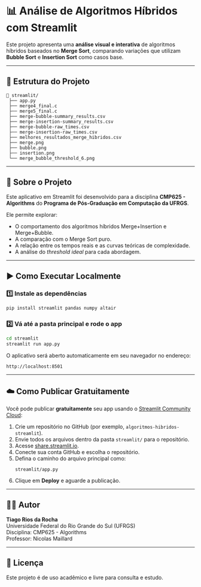 # 📊 Análise de Algoritmos Híbridos com Streamlit

Este projeto apresenta uma **análise visual e interativa** de algoritmos híbridos baseados no **Merge Sort**, comparando variações que utilizam **Bubble Sort** e **Insertion Sort** como casos base.

---

## 🚀 Estrutura do Projeto

```
📁 streamlit/
 ├── app.py
 ├── merge4_final.c
 ├── merge5_final.c
 ├── merge-bubble-summary_results.csv
 ├── merge-insertion-summary_results.csv
 ├── merge-bubble-raw_times.csv
 ├── merge-insertion-raw_times.csv
 ├── melhores_resultados_merge_hibridos.csv
 ├── merge.png
 ├── bubble.png
 ├── insertion.png
 └── merge_bubble_threshold_6.png
```

---

## 🧠 Sobre o Projeto

Este aplicativo em Streamlit foi desenvolvido para a disciplina **CMP625 - Algorithms** do **Programa de Pós-Graduação em Computação da UFRGS**.

Ele permite explorar:

- O comportamento dos algoritmos híbridos Merge+Insertion e Merge+Bubble.
- A comparação com o Merge Sort puro.
- A relação entre os tempos reais e as curvas teóricas de complexidade.
- A análise do *threshold ideal* para cada abordagem.

---

## ▶️ Como Executar Localmente

### 1️⃣ Instale as dependências
```bash
pip install streamlit pandas numpy altair
```

### 2️⃣ Vá até a pasta principal e rode o app
```bash
cd streamlit
streamlit run app.py
```

O aplicativo será aberto automaticamente em seu navegador no endereço:
```
http://localhost:8501
```

---

## ☁️ Como Publicar Gratuitamente

Você pode publicar **gratuitamente** seu app usando o [Streamlit Community Cloud](https://share.streamlit.io):

1. Crie um repositório no GitHub (por exemplo, `algoritmos-hibridos-streamlit`).
2. Envie todos os arquivos dentro da pasta `streamlit/` para o repositório.
3. Acesse [share.streamlit.io](https://share.streamlit.io).
4. Conecte sua conta GitHub e escolha o repositório.
5. Defina o caminho do arquivo principal como:
   ```
   streamlit/app.py
   ```
6. Clique em **Deploy** e aguarde a publicação.

---

## 👨‍💻 Autor

**Tiago Rios da Rocha**  
Universidade Federal do Rio Grande do Sul (UFRGS)  
Disciplina: CMP625 - Algorithms  
Professor: Nicolas Maillard

---

## 📜 Licença

Este projeto é de uso acadêmico e livre para consulta e estudo.
